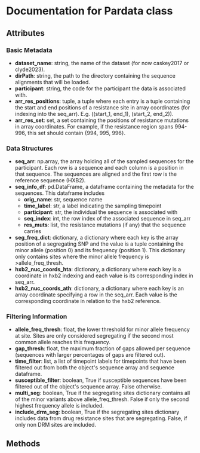 # Documentation for Pardata class

## Attributes

### Basic Metadata
 - **dataset_name**: string, the name of the dataset (for now caskey2017 or clyde2023).
 - **dirPath**: string, the path to the directory containing the sequence alignments that will be loaded.
 - **participant**: string, the code for the participant the data is associated with.
 - **arr_res_positions**: tuple, a tuple where each entry is a tuple containing the start and end positions of a resistance site in array coordinates (for indexing into the seq_arr). E.g.
 ((start_1, end_1), (start_2, end_2)).
 - **arr_res_set**: set, a set containing the positions of resistance mutations in array coordinates. For example, if the resistance region spans 994-996, this set should contain {994, 995, 996}.

### Data Structures
 - **seq_arr**: np.array, the array holding all of the sampled sequences for the participant. Each row is a sequence and each column is a position in that sequence. The sequences are aligned and the first row is the reference sequence (HXB2).
 - **seq_info_df**: pd.DataFrame, a dataframe containing the metadata for the sequences. This dataframe includes 
    - **orig_name**: str, sequence name
    - **time_label**: str, a label indicating the sampling timepoint
    - **participant**: str, the individual the sequence is associated with
    - **seq_index**: int, the row index of the associated sequence in seq_arr
    - **res_muts**: list, the resistance mutations (if any) that the sequence carries
 - **seg_freq_dict**: dictionary, a dictionary where each key is the array position of a segregating SNP and the value is a tuple containing the minor allele (position 0) and its frequency (position 1). This dictionary only contains sites where the minor allele frequency is >allele_freq_thresh.
 - **hxb2_nuc_coords_hta**: dictionary, a dictionary where each key is a coordinate in hxb2 indexing and each value is its corresponding index in seq_arr.
 - **hxb2_nuc_coords_ath**: dictionary, a dictionary where each key is an array coordinate specifying a row in the seq_arr. Each value is the corresponding coordinate in relation to the hxb2 reference.


### Filtering Information
 - **allele_freq_thresh**: float, the lower threshold for minor allele frequency at site. Sites are only considered segregating if the second most common allele reaches this frequency.
 - **gap_thresh**: float, the maximum fraction of gaps allowed per sequence (sequences with larger percentages of gaps are filtered out).
 - **time_filter**: list, a list of timepoint labels for timepoints that have been filtered out from both the object's sequence array and sequence dataframe.
 - **susceptible_filter**: boolean, True if susceptible sequences have been filtered out of the object's sequence array. False otherwise.
 - **multi_seg**: boolean, True if the segregating sites dictionary contains all of the minor variants above allele_freq_thresh. False if only the second highest frequency allele is included.
 - **include_drm_seg**: boolean, True if the segregating sites dictionary includes data from drug resistance sites that are segregating. False, if only non DRM sites are included.

## Methods